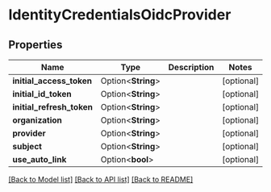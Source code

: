 # IdentityCredentialsOidcProvider

## Properties

Name | Type | Description | Notes
------------ | ------------- | ------------- | -------------
**initial_access_token** | Option<**String**> |  | [optional]
**initial_id_token** | Option<**String**> |  | [optional]
**initial_refresh_token** | Option<**String**> |  | [optional]
**organization** | Option<**String**> |  | [optional]
**provider** | Option<**String**> |  | [optional]
**subject** | Option<**String**> |  | [optional]
**use_auto_link** | Option<**bool**> |  | [optional]

[[Back to Model list]](../README.md#documentation-for-models) [[Back to API list]](../README.md#documentation-for-api-endpoints) [[Back to README]](../README.md)


